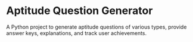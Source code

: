 # Aptitude Question Generator

A Python project to generate aptitude questions of various types, provide answer keys, explanations, and track user achievements.